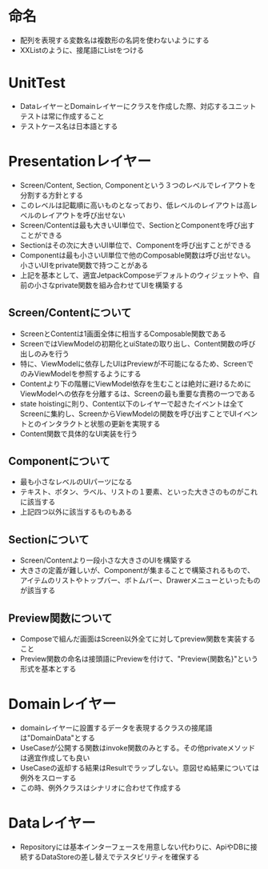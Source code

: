 # 命名
- 配列を表現する変数名は複数形の名詞を使わないようにする
- XXListのように、接尾語にListをつける

# UnitTest
- DataレイヤーとDomainレイヤーにクラスを作成した際、対応するユニットテストは常に作成すること
- テストケース名は日本語とする

# Presentationレイヤー
- Screen/Content, Section, Componentという３つのレベルでレイアウトを分割する方針とする
- このレベルは記載順に高いものとなっており、低レベルのレイアウトは高レベルのレイアウトを呼び出せない
- Screen/Contentは最も大きいUI単位で、SectionとComponentを呼び出すことができる
- Sectionはその次に大きいUI単位で、Componentを呼び出すことができる
- Componentは最も小さいUI単位で他のComposable関数は呼び出せない。小さいUIをprivate関数で持つことがある
- 上記を基本として、適宜JetpackComposeデフォルトのウィジェットや、自前の小さなprivate関数を組み合わせてUIを構築する

## Screen/Contentについて
- ScreenとContentは1画面全体に相当するComposable関数である
- ScreenではViewModelの初期化とuiStateの取り出し、Content関数の呼び出しのみを行う
- 特に、ViewModelに依存したUIはPreviewが不可能になるため、ScreenでのみViewModelを参照するようにする
- Contentより下の階層にViewModel依存を生むことは絶対に避けるためにViewModelへの依存を分離するは、Screenの最も重要な責務の一つである
- state hoistingに則り、Content以下のレイヤーで起きたイベントは全てScreenに集約し、ScreenからViewModelの関数を呼び出すことでUIイベントとのインタラクトと状態の更新を実現する
- Content関数で具体的なUI実装を行う

## Componentについて
- 最も小さなレベルのUIパーツになる
- テキスト、ボタン、ラベル、リストの１要素、といった大きさのものがこれに該当する
- 上記四つ以外に該当するものもある

## Sectionについて
- Screen/Contentより一段小さな大きさのUIを構築する
- 大きさの定義が難しいが、Componentが集まることで構築されるもので、アイテムのリストやトップバー、ボトムバー、Drawerメニューといったものが該当する

## Preview関数について
- Composeで組んだ画面はScreen以外全てに対してpreview関数を実装すること
- Preview関数の命名は接頭語にPreviewを付けて、"Preview{関数名}"という形式を基本とする

# Domainレイヤー
- domainレイヤーに設置するデータを表現するクラスの接尾語は"DomainData"とする
- UseCaseが公開する関数はinvoke関数のみとする。その他privateメソッドは適宜作成しても良い
- UseCaseの返却する結果はResultでラップしない。意図せぬ結果については例外をスローする
- この時、例外クラスはシナリオに合わせて作成する

# Dataレイヤー
- Repositoryには基本インターフェースを用意しない代わりに、ApiやDBに接続するDataStoreの差し替えでテスタビリティを確保する